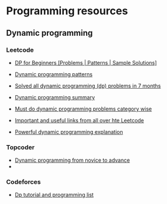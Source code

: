 # Programming resources

## Dynamic programming

### Leetcode

- [DP for Beginners [Problems | Patterns | Sample Solutions]](https://leetcode.com/discuss/general-discussion/662866/DP-for-Beginners-Problems-or-Patterns-or-Sample-Solutions)

- [Dynamic programming patterns](https://leetcode.com/discuss/general-discussion/458695/Dynamic-Programming-Patterns)

- [Solved all dynamic programming (dp) problems in 7 months](https://leetcode.com/discuss/general-discussion/1000929/solved-all-dynamic-programming-dp-problems-in-7-months)

- [Dynamic programming summary](https://leetcode.com/discuss/general-discussion/592146/Dynamic-Programming-Summary)

- [Must do dynamic programming problems category wise ](https://leetcode.com/discuss/general-discussion/1050391/Must-do-Dynamic-programming-Problems-Category-wise)

- [Important and useful links from all over hte Leetcode](https://leetcode.com/discuss/general-discussion/665604/Important-and-Useful-links-from-all-over-the-LeetCode)

- [Powerful dynamic programming explanation](https://leetcode.com/discuss/general-discussion/1081421/Powerful-Dynamic-Programming-Explanation)

### Topcoder

- [Dynamic programming from novice to advance](https://www.topcoder.com/community/competitive-programming/tutorials/dynamic-programming-from-novice-to-advanced/)
-

### Codeforces

- [Dp tutorial and programming list](https://codeforces.com/blog/entry/67679)
